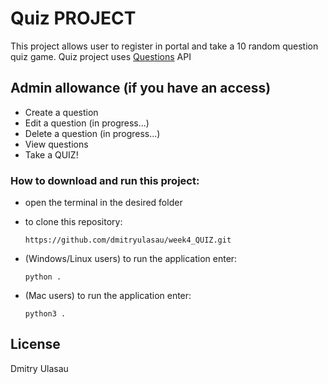 # Quiz PROJECT

This project allows user to register in portal and take a 10 random question quiz game.
Quiz project uses [Questions](https://cae-bootstore.herokuapp.com/) API

## Admin allowance (if you have an access)

- Create a question
- Edit a question (in progress...)
- Delete a question (in progress...)
- View questions
- Take a QUIZ!

### How to download and run this project:

- open the terminal in the desired folder

- to clone this repository:

  ```
  https://github.com/dmitryulasau/week4_QUIZ.git
  ```

- (Windows/Linux users) to run the application enter:

  ```
  python .
  ```

- (Mac users) to run the application enter:

  ```
  python3 .
  ```

## License

Dmitry Ulasau

